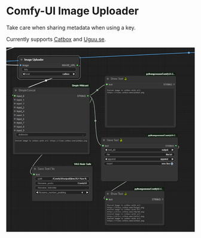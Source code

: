 # Comfy-UI Image Uploader

Take care when sharing metadata when using a key.

Currently supports [Catbox](https://catbox.moe) and [Uguu.se](https://uguu.se).

![demo](https://github.com/conquestace/conquestace/blob/master/images/ComfyUI-imageuploader%20demo.PNG?raw=true)

